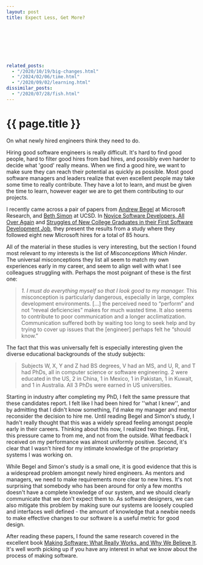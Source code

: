 ```yaml
---
layout: post
title: Expect Less, Get More?








related_posts:
  - "/2020/10/19/big-changes.html"
  - "/2024/02/06/time.html"
  - "/2020/09/02/learning.html"
dissimilar_posts:
  - "/2020/07/28/fish.html"
---
```

{{ page.title }}
================

<p class="meta">On what newly hired engineers think they need to do.</p>

Hiring good software engineers is really difficult. It's hard to find good people, hard to filter good hires from bad hires, and possibly even harder to decide what 'good' really means. When we find a good hire, we want to make sure they can reach their potential as quickly as possible. Most good software managers and leaders realize that even excellent people may take some time to really contribute. They have a lot to learn, and must be given the time to learn, however eager we are to get them contributing to our projects.

I recently came across a pair of papers from [Andrew Begel](http://research.microsoft.com/en-us/um/people/abegel/) at Microsoft Research, and [Beth Simon](http://cseweb.ucsd.edu/~bsimon/) at UCSD. In [Novice Software Developers, All Over Again](http://research.microsoft.com/en-us/um/people/abegel/papers/icer-begel-2008.pdf) and [Struggles of New College Graduates in their First Software Development Job](http://research.microsoft.com/en-us/um/people/abegel/papers/sigcse-begel-2008.pdf), they present the results from a study where they followed eight new Microsoft hires for a total of 85 hours.

All of the material in these studies is very interesting, but the section I found most relevant to my interests is the list of *Misconceptions Which Hinder*. The universal misconceptions they list all seem to match my own experiences early in my career, and seem to align well with what I see colleagues struggling with. Perhaps the most poignant of these is the first one:

> *1. I must do everything myself so that I look good to my manager.*
> This misconception is particularly dangerous, especially in large, complex development environments. \[...\] the perceived need to “perform” and not “reveal deficiencies” makes for much wasted time. It also seems to contribute to poor communication and a longer acclimatization. Communication suffered both by waiting too long to seek help and by trying to cover up issues that the \[engineer\] perhaps felt he “should know.”

The fact that this was universally felt is especially interesting given the diverse educational backgrounds of the study subjects:

> Subjects W, X, Y and Z had BS degrees, V had an MS, and U, R, and T had PhDs, all in computer science or software engineering. 2 were educated in the US, 2 in China, 1 in Mexico, 1 in Pakistan, 1 in Kuwait, and 1 in Australia. All 3 PhDs were earned in US universities.

Starting in industry after completing my PhD, I felt the same pressure that these candidates report. I felt like I had been hired for ''what I knew'', and by admitting that I didn't know something, I'd make my manager and mentor reconsider the decision to hire me. Until reading Begel and Simon's study, I hadn't really thought that this was a widely spread feeling amongst people early in their careers. Thinking about this now, I realized two things. First, this pressure came to from me, and not from the outside. What feedback I received on my performance was almost uniformly positive. Second, it's clear that I wasn't hired for my intimate knowledge of the proprietary systems I was working on.

While Begel and Simon's study is a small one, it is good evidence that this is a widespread problem amongst newly hired engineers. As mentors and managers, we need to make requirements more clear to new hires. It's not surprising that somebody who has been around for only a few months doesn't have a complete knowledge of our system, and we should clearly communicate that we don't expect them to. As software designers, we can also mitigate this problem by making sure our systems are loosely coupled and interfaces well defined - the amount of knowledge that a newbie needs to make effective changes to our software is a useful metric for good design. 

After reading these papers, I found the same research covered in the excellent book [Making Software: What Really Works, and Why We Believe It](http://www.amazon.com/Making-Software-Really-Works-Believe/dp/0596808321). It's well worth picking up if you have any interest in what we know about the process of making software.